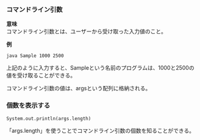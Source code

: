 ### コマンドライン引数

**意味**  
コマンドライン引数とは、ユーザーから受け取った入力値のこと。  

**例**  

`java Sample 1000 2500`  

上記のように入力すると、Sampleという名前のプログラムは、1000と2500の値を受け取ることができる。  

コマンドライン引数の値は、argsという配列に格納される。

### 個数を表示する

`System.out.println(args.length)`

「args.length」を使うことでコマンドライン引数の個数を知ることができる。
